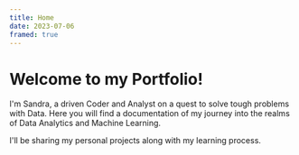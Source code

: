 ```yaml
---
title: Home
date: 2023-07-06
framed: true
---
```


# Welcome to my Portfolio!

I'm Sandra, a driven Coder and Analyst on a quest to solve tough problems with Data. Here you will find a documentation of my journey into the realms of Data Analytics and Machine Learning.

I'll be sharing my personal projects along with my learning process.